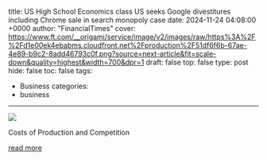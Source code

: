 title: US High School Economics class US seeks Google divestitures including Chrome sale in search monopoly case
date: 2024-11-24 04:08:00 +0000
author: "FinancialTimes"
cover: https://www.ft.com/__origami/service/image/v2/images/raw/https%3A%2F%2Fd1e00ek4ebabms.cloudfront.net%2Fproduction%2F51df6f6b-67ae-4e89-b9c2-8add46793c0f.png?source=next-article&fit=scale-down&quality=highest&width=700&dpr=1
draft: false
top: false
type: post
hide: false
toc: false
tags:
  - Business
categories:
  - business
---

![](https://www.ft.com/__origami/service/image/v2/images/raw/https%3A%2F%2Fd1e00ek4ebabms.cloudfront.net%2Fproduction%2F51df6f6b-67ae-4e89-b9c2-8add46793c0f.png?source=next-article&fit=scale-down&quality=highest&width=700&dpr=1)

Costs of Production and Competition

[read more](https://www.ft.com/content/4b226471-419d-4a62-9933-18113a086d6e)
